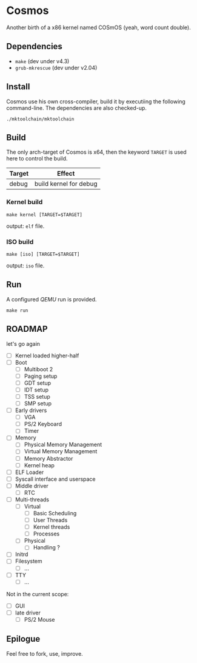 # Cosmos

Another birth of a x86 kernel named COSmOS (yeah, word count double).

## Dependencies

  * `make` (dev under v4.3)
  * `grub-mkrescue` (dev under v2.04)

## Install

Cosmos use his own cross-compiler, build it by executiing the following command-line.
The dependencies are also checked-up.

`./mktoolchain/mktoolchain`

## Build

The only arch-target of Cosmos is x64, then the keyword `TARGET` is used here to control the build.

| Target     | Effect                 |
|------------|------------------------|
| debug      | build kernel for debug |

### Kernel build

`make kernel [TARGET=$TARGET]`

output: `elf` file.

### ISO build

`make [iso] [TARGET=$TARGET]`

output: `iso` file.

## Run

A configured *QEMU* run is provided.

`make run`

## ROADMAP

let's go again

- [ ] Kernel loaded higher-half
- [ ] Boot
  - [ ] Multiboot 2
  - [ ] Paging setup
  - [ ] GDT setup
  - [ ] IDT setup
  - [ ] TSS setup
  - [ ] SMP setup
- [ ] Early drivers
  - [ ] VGA
  - [ ] PS/2 Keyboard
  - [ ] Timer
- [ ] Memory
  - [ ] Physical Memory Management
  - [ ] Virtual Memory Management
  - [ ] Memory Abstractor
  - [ ] Kernel heap
- [ ] ELF Loader
- [ ] Syscall interface and userspace
- [ ] Middle driver
  - [ ] RTC
- [ ] Multi-threads
  - [ ] Virtual
    - [ ] Basic Scheduling
    - [ ] User Threads
    - [ ] Kernel threads
    - [ ] Processes
  - [ ] Physical
    - [ ] Handling ?
- [ ] Initrd
- [ ] Filesystem
  - [ ] ...
- [ ] TTY
  - [ ] ...

Not in the current scope:

- [ ] GUI
- [ ] late driver
  - [ ] PS/2 Mouse

## Epilogue

Feel free to fork, use, improve.